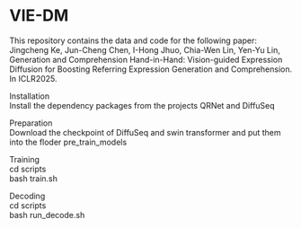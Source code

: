 # VIE-DM
This repository contains the data and code for the following paper:\
  Jingcheng Ke, Jun-Cheng Chen, I-Hong Jhuo, Chia-Wen Lin, Yen-Yu Lin, Generation and Comprehension Hand-in-Hand: Vision-guided Expression Diffusion for Boosting Referring Expression Generation and Comprehension. In ICLR2025.

Installation\
Install the dependency packages from the projects QRNet and DiffuSeq

Preparation\
Download the checkpoint of DiffuSeq and swin transformer and put them into the floder pre_train_models

Training\
cd scripts\
bash train.sh

Decoding\
cd scripts\
bash run_decode.sh
